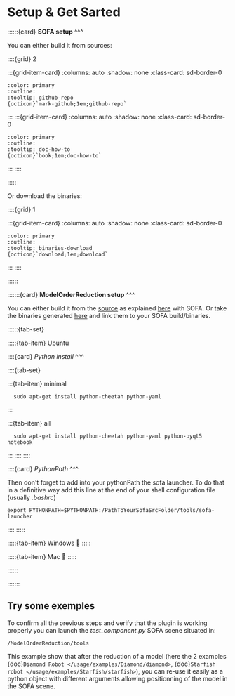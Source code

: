 # Setup & Get Sarted

::::::{card}
**SOFA setup**
^^^

You can either build it from sources:

::::{grid} 2

:::{grid-item-card}
:columns: auto
:shadow: none
:class-card: sd-border-0
```{button-link} https://github.com/sofa-framework/sofa
:color: primary
:outline:
:tooltip: github-repo
{octicon}`mark-github;1em;github-repo`
```
:::
:::{grid-item-card}
:columns: auto
:shadow: none
:class-card: sd-border-0
```{button-link} https://www.sofa-framework.org/community/doc/getting-started/build/linux/
:color: primary
:outline:
:tooltip: doc-how-to
{octicon}`book;1em;doc-how-to`
```
:::
::::

:::::

Or download the binaries:

::::{grid} 1

:::{grid-item-card}
:columns: auto
:shadow: none
:class-card: sd-border-0
```{button-link} https://www.sofa-framework.org/download/
:color: primary
:outline:
:tooltip: binaries-download
{octicon}`download;1em;download`
```
:::
::::

::::::

:::::::{card}
**ModelOrderReduction setup**
^^^

You can either build it from the [source](https://github.com/SofaDefrost/ModelOrderReduction) as explained [here](https://www.sofa-framework.org/community/doc/plugins/build-a-plugin-from-sources/) with SOFA.
Or take the binaries generated [here](https://github.com/SofaDefrost/ModelOrderReduction/releases/tag/release-master) and link them to your SOFA build/binaries.

::::::{tab-set}

:::::{tab-item} Ubuntu
<br>

::::{card}
*Python install*
^^^

::::{tab-set}

:::{tab-item} minimal

```console
  sudo apt-get install python-cheetah python-yaml
```
:::

:::{tab-item} all

```console
  sudo apt-get install python-cheetah python-yaml python-pyqt5 notebook
```
:::
::::
::::

::::{card}
*PythonPath*
^^^

Then don't forget to add into your pythonPath the sofa launcher.
To do that in a definitive way add this line at the end of your shell configuration file (usually *.bashrc*)

```console
export PYTHONPATH=$PYTHONPATH:/PathToYourSofaSrcFolder/tools/sofa-launcher
```
::::
:::::

:::::{tab-item} Windows
🚧 
:::::

:::::{tab-item} Mac
🚧
:::::

::::::

:::::::

## Try some exemples

To confirm all the previous steps and verify that the plugin is working properly you can launch the *test_component.py* SOFA scene situated in:

```
/ModelOrderReduction/tools
```

This example show that after the reduction of a model (here the 2 examples {doc}`Diamond Robot </usage/examples/Diamond/diamond>`,
{doc}`Starfish robot </usage/examples/Starfish/starfish>`), you can re-use it easily as a python object with different arguments 
allowing positionning of the model in the SOFA scene.